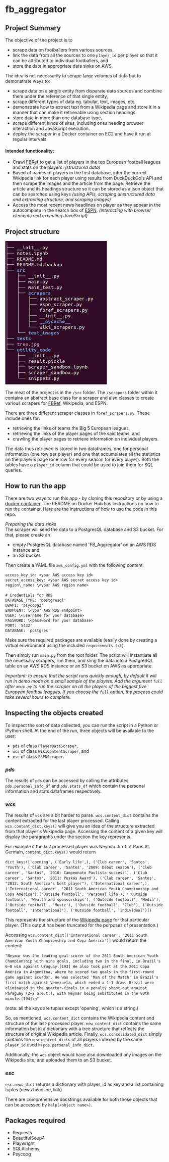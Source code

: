 # fb_aggregator

## Project Summary
The objective of the project is to   
- scrape data on footballers from various sources,  
- link the data from all the sources to one ```player_id``` per player so that it can be attributed to individual footballers, and  
- store the data in appropriate data sinks on AWS. 

The idea is not necessarily to scrape large volumes of data but to demonstrate ways to:  
- scrape data on a single entity from disparate data sources and combine them under the reference of that single entity,  
- scrape different types of data eg. tabular, text, images, etc.  
- demonstrate how to extract text from a Wikipedia page and store it in a manner that can make it retrievable using section headings. 
- store data in more than one database type,  
- scrape different kinds of sites, including ones needing browser interaction and JavaScript execution.  
- deploy the scraper in a Docker container on EC2 and have it run at regular intervals.

#### Intended functionality:  
- Crawl [FBRef](https://fbref.com/) to get a list of players in the top European football leagues and stats on the players. _(structured data)_
- Based of names of players in the first database, infer the correct Wikipedia link for each player using results from DuckDuckGo's API and then scrape the images and the article from the page. Retrieve the article and its headings structure so it can be stored as a json object that can be searched using keys _(using APIs, scraping unstructured data and extracting structure, and scraping images)_  
- Access the most recent news headlines on player as they appear in the autocomplete in the search box of [ESPN](https://www.espn.co.uk/football/). _(interacting with browser elements and executing JavaScript)_.  
  

## Project structure

![fb_aggregator tree](tree.jpg)

The meat of the project is in the ```/src``` folder. The ```/scrapers``` folder within it contains an abstract base class for a scraper and also classes to create various scrapers for [FBRef](https://fbref.com/), Wikipedia, and ESPN.  

There are three different scraper classes in ```fbref_scrapers.py```. These include ones for:  
- retrieving the links of teams the Big 5 European leagues,  
- retrieving the links of the player pages of the said teams, and  
- crawling the player pages to retrieve information on individual players.  

The data thus retrieved is stored in two dataframes, one for personal information (one row per player) and one that accumulates all the statistics on the player's page (one row for every season for every player). Both the tables have a ```player_id``` column that could be used to join them for SQL queries. 


## How to run the app

There are two ways to run this app - by cloning this repository or by using a [docker container](https://hub.docker.com/repository/docker/kaiomurz/fb_aggregator). The README on Docker Hub has instructions on how to run the container. Here are the instructions of how to use the code in this repo.  

_Preparing the data sinks_  
The scraper will send the data to a PostgresQL database and S3 bucket. For that, please create an    
- empty PostgresQL database named 'FB_Aggregator' on an AWS RDS instance and  
- an S3 bucket.

Then create a YAML file ```aws_config.yml```  with the following content:  

```# Credentials for S3 (aws\_cli)  
access_key_id: <your AWS access key id>  
secret_access_key: <your AWS secret access key id>  
region\_name: \<your AWS region name>  

# Credentials for RDS  
DATABASE_TYPE: 'postgresql'  
DBAPI: 'psycopg2'  
ENDPOINT: \<your AWS RDS endpoint>  
USER: \<username for your database>  
PASSWORD: \<password for your database>  
PORT: '5432'  
DATABASE: 'postgres'  
```  


Make sure the required packages are available (easily done by creating a virtual environment using the included ```requirements.txt```).  

Then simply run ```main.py``` from the root folder. The script will instantiate all the necessary scrapers, run them, and sling the data into a PostgreSQL table on an AWS RDS instance or an S3 bucket on AWS as appropriate. 

_Important: to ensure that the script runs quickly enough, by default it will run in demo mode on a small sample of the players. Add the argument ```full``` after ```main.py``` to run the scraper on all the players of the biggest five European football leagues. If you choose the ```full``` option, the process could take several hours to complete._


## Inspecting the objects created
To inspect the sort of data collected, you can run the script in a Python or iPython shell. At the end of the run, three objects will be available to the user:   
- ```pds``` of class ```PlayerDataScraper```,   
- ```wcs``` of class ```WikiContentScraper```, and  
- ```esc``` of class ```ESPNScraper```.  

### _pds_
The results of ```pds``` can be accessed by calling the attributes ```pds.personal_info_df``` and ```pds.stats_df``` which contain the personal information and stats dataframes respectively. 

### _wcs_
The results of ```wcs``` are a bit harder to parse. ```wcs.content_dict``` contains the content extracted for the last player processed. Calling ```wcs.content_dict.keys()``` will give you an idea of the structure extracted from that player's Wikipedia page. Accessing the content of a given key will display the paragraphs under the section the key represents.  

For example if the last processed player was Neymar Jr of of Paris St. Germain, ```content_dict.keys()``` would return  

``` dict_keys(['opening', ('Early life',), ('Club career', 'Santos', 'Youth'), ('Club career', 'Santos', '2009: Debut season'), ('Club career', 'Santos', '2010: Campeonato Paulista success'), ('Club career', 'Santos', '2011: Puskás Award'), ('Club career', 'Santos', "2012: South America's best player"), ('International career',), ('International career', '2011 South American Youth Championship and Copa América'),('Outside football', 'Personal life'), ('Outside football', 'Wealth and sponsorships'), ('Outside football', 'Media'), ('Outside football', 'Music'), ('Outside football', 'Club'), ('Outside football', 'International'), ('Outside football', 'Individual')]) ```  

This represents the structure of the [Wikipedia page](https://en.wikipedia.org/wiki/Neymar) for that particular player. (This output has been truncated for the purposes of presentation.)


Accessing ```wcs.content_dict[('International career', '2011 South American Youth Championship and Copa América')]``` would return the content:  


```"Neymar was the leading goal scorer of the 2011 South American Youth Championship with nine goals, including two in the final, in Brazil's 6–0 win against Uruguay.[193] He also took part at the 2011 Copa América in Argentina, where he scored two goals in the first-round game against Ecuador. He was selected 'Man of the Match' in Brazil's first match against Venezuela, which ended a 1–1 draw. Brazil were eliminated in the quarter-finals in a penalty shoot-out against Paraguay (2–2 a.e.t.), with Neymar being substituted in the 80th minute.[194]\n"```

(note: all the keys are tuples except 'opening', which is a string.)  

So, as mentioned, ```wcs.content_dict``` contains the Wikipedia content and structure of the last-processed player. ```new_content_dict``` contains the same information but in a dictionary with a tree structure that reflects the structure of original Wikipedia article. Finally,  ```wcs.consolidated_dict``` simply contains the ```new_content_dicts``` of all players indexed by the same ```player_id``` used in ```pds.personal_info_dict```.  

Additionally, the ```wcs``` object would have also downloaded any images on the Wikipedia site, and uploaded them to an S3 bucket. 

### _esc_
```esc.news_dict``` returns a dictionary with player_id as key and a list containing tuples (news headline, link)

There are comprehensive docstrings available for both these objects that can be accessed by ```help(<object name>)```.

## Packages required

- Requests
- BeautifulSoup4  
- Playwright
- SQLAlchemy
- Psycopg